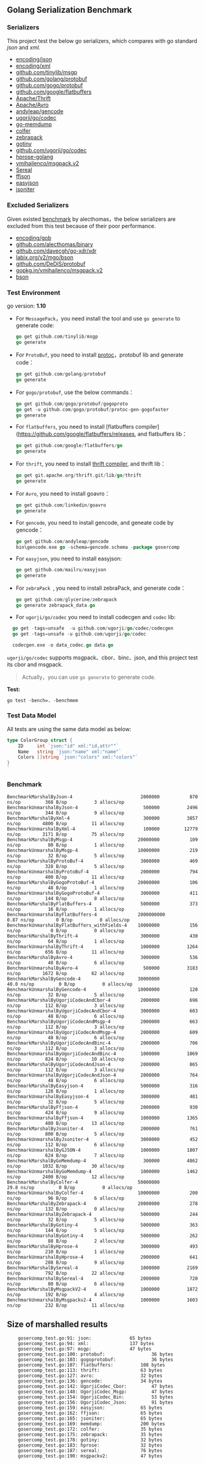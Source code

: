 ## Golang Serialization Benchmark

### Serializers

This project test the below go serializers, which compares with go standard _json_ and _xml_.

- [encoding/json](http://golang.org/pkg/encoding/json/)
- [encoding/xml](http://golang.org/pkg/encoding/xml/)
- [github.com/tinylib/msgp](http://github.com/tinylib/msgp)
- [github.com/golang/protobuf](http://github.com/golang/protobuf)
- [github.com/gogo/protobuf](http://github.com/gogo/protobuf)
- [github.com/google/flatbuffers](http://github.com/google/flatbuffers)
- [Apache/Thrift](https://github.com/apache/thrift/tree/master/lib/go)
- [Apache/Avro](https://github.com/linkedin/goavro)
- [andyleap/gencode](https://github.com/andyleap/gencode)
- [ugorji/go/codec](https://github.com/ugorji/go/tree/master/codec)
- [go-memdump](https://github.com/alexflint/go-memdump)
- [colfer](https://github.com/pascaldekloe/colfer)
- [zebrapack](https://github.com/glycerine/zebrapack)
- [gotiny](https://github.com/niubaoshu/gotiny)
- [github.com/ugorji/go/codec](http://github.com/ugorji/go/codec)
- [hprose-golang](https://github.com/hprose/hprose-golang/tree/master/io)
- [vmihailenco/msgpack.v2](https://github.com/vmihailenco/msgpack)
- [Sereal](https://github.com/Sereal/Sereal)
- [ffjson](https://github.com/pquerna/ffjson)
- [easyjson](https://github.com/mailru/easyjson)
- [jsoniter](https://github.com/json-iterator/go)

###  Excluded Serializers

Given existed [benchmark](https://github.com/alecthomas/go_serialization_benchmarks) by alecthomas，the below serializers are excluded from this test because of their poor performance.

- [encoding/gob](http://golang.org/pkg/encoding/gob/)
- [github.com/alecthomas/binary](http://github.com/alecthomas/binary)
- [github.com/davecgh/go-xdr/xdr](http://github.com/davecgh/go-xdr/xdr)
- [labix.org/v2/mgo/bson](http://labix.org/v2/mgo/bson)
- [github.com/DeDiS/protobuf](http://github.com/DeDiS/protobuf)
- [gopkg.in/vmihailenco/msgpack.v2](http://gopkg.in/vmihailenco/msgpack.v2)
- [bson](http://github.com/micro/go-bson)

### Test Environment
go version: **1.10**


- For `MessagePack`，you need install the tool and use `go generate` to generate code:

  ```go
  go get github.com/tinylib/msgp
  go generate
  ```

- For `ProtoBuf`, you need to install [protoc](https://github.com/google/protobuf/releases)，protobuf lib and generate code：

  ```go
  go get github.com/golang/protobuf
  go generate
  ```

- For `gogo/protobuf`, use the below commands：

  ```go
  go get github.com/gogo/protobuf/gogoproto
  go get -u github.com/gogo/protobuf/protoc-gen-gogofaster
  go generate
  ```

- For `flatbuffers`, you need to install [flatbuffers compiler](https://github.com/google/flatbuffers/releases,  and flatbuffers lib：

  ```go
  go get github.com/google/flatbuffers/go
  go generate
  ```

- For `thrift`, you need to install [thrift compiler](https://thrift.apache.org/download), and thrift lib：

  ```go
  go get git.apache.org/thrift.git/lib/go/thrift
  go generate
  ```

- For `Avro`, you need to install goavro：

    ```go
    go get github.com/linkedin/goavro
    go generate
    ```

- For `gencode`, you need to install gencode, and geneate code by gencode：

  ```go
  go get github.com/andyleap/gencode
  bin\gencode.exe go -schema=gencode.schema -package gosercomp
  ```


- For `easyjson`, you need to install easyjson:

  ```go
  go get github.com/mailru/easyjson
  go generate
  ```

- For `zebraPack `, you need to install zebraPack, and generate code：

  ```go
  go get github.com/glycerine/zebrapack
  go generate zebrapack_data.go 
  ```

- For `ugorji/go/codec` you need to install codecgen and `codec` lib:

```go
  go get -tags=unsafe  -u github.com/ugorji/go/codec/codecgen
  go get -tags=unsafe -u github.com/ugorji/go/codec

  codecgen.exe -o data_codec.go data.go
```


`ugorji/go/codec` supports msgpack、cbor、binc、json, and this project test its  cbor and msgpack.

> Actually，you can use `go generate` to generate code. 

**Test:**

```
go test -bench=. -benchmem
```

### Test Data Model

All tests are using the same data model as below:

```go
type ColorGroup struct {
    ID     int `json:"id" xml:"id,attr""`
    Name   string `json:"name" xml:"name"`
    Colors []string `json:"colors" xml:"colors"`
}
`
```

### Benchmark

```
BenchmarkMarshalByJson-4                       	 2000000	       870 ns/op	     368 B/op	       3 allocs/op
BenchmarkUnmarshalByJson-4                     	  500000	      2496 ns/op	     344 B/op	       9 allocs/op
BenchmarkMarshalByXml-4                        	  300000	      3857 ns/op	    4800 B/op	      11 allocs/op
BenchmarkUnmarshalByXml-4                      	  100000	     12779 ns/op	    3171 B/op	      75 allocs/op
BenchmarkMarshalByMsgp-4                       	20000000	       109 ns/op	      80 B/op	       1 allocs/op
BenchmarkUnmarshalByMsgp-4                     	10000000	       219 ns/op	      32 B/op	       5 allocs/op
BenchmarkMarshalByProtoBuf-4                   	 3000000	       469 ns/op	     328 B/op	       5 allocs/op
BenchmarkUnmarshalByProtoBuf-4                 	 2000000	       794 ns/op	     400 B/op	      11 allocs/op
BenchmarkMarshalByGogoProtoBuf-4               	20000000	       106 ns/op	      48 B/op	       1 allocs/op
BenchmarkUnmarshalByGogoProtoBuf-4             	 3000000	       411 ns/op	     144 B/op	       8 allocs/op
BenchmarkMarshalByFlatBuffers-4                	 5000000	       373 ns/op	      16 B/op	       1 allocs/op
BenchmarkUnmarshalByFlatBuffers-4              	2000000000	         0.87 ns/op	       0 B/op	       0 allocs/op
BenchmarkUnmarshalByFlatBuffers_withFields-4   	10000000	       156 ns/op	       0 B/op	       0 allocs/op
BenchmarkMarshalByThrift-4                     	 3000000	       430 ns/op	      64 B/op	       1 allocs/op
BenchmarkUnmarshalByThrift-4                   	 1000000	      1264 ns/op	     656 B/op	      11 allocs/op
BenchmarkMarshalByAvro-4                       	 3000000	       536 ns/op	      48 B/op	       6 allocs/op
BenchmarkUnmarshalByAvro-4                     	  500000	      3183 ns/op	    1672 B/op	      62 allocs/op
BenchmarkMarshalByGencode-4                    	30000000	        40.0 ns/op	       0 B/op	       0 allocs/op
BenchmarkUnmarshalByGencode-4                  	10000000	       120 ns/op	      32 B/op	       5 allocs/op
BenchmarkMarshalByUgorjiCodecAndCbor-4         	 2000000	       696 ns/op	     112 B/op	       3 allocs/op
BenchmarkUnmarshalByUgorjiCodecAndCbor-4       	 3000000	       603 ns/op	      48 B/op	       6 allocs/op
BenchmarkMarshalByUgorjiCodecAndMsgp-4         	 2000000	       663 ns/op	     112 B/op	       3 allocs/op
BenchmarkUnmarshalByUgorjiCodecAndMsgp-4       	 2000000	       609 ns/op	      48 B/op	       6 allocs/op
BenchmarkMarshalByUgorjiCodecAndBinc-4         	 2000000	       706 ns/op	     112 B/op	       3 allocs/op
BenchmarkUnmarshalByUgorjiCodecAndBinc-4       	 1000000	      1069 ns/op	     824 B/op	      10 allocs/op
BenchmarkMarshalByUgorjiCodecAndJson-4         	 2000000	       865 ns/op	     112 B/op	       3 allocs/op
BenchmarkUnmarshalByUgorjiCodecAndJson-4       	 2000000	       764 ns/op	      48 B/op	       6 allocs/op
BenchmarkMarshalByEasyjson-4                   	 5000000	       316 ns/op	     128 B/op	       1 allocs/op
BenchmarkUnmarshalByEasyjson-4                 	 3000000	       481 ns/op	      32 B/op	       5 allocs/op
BenchmarkMarshalByFfjson-4                     	 2000000	       930 ns/op	     424 B/op	       9 allocs/op
BenchmarkUnmarshalByFfjson-4                   	 1000000	      1365 ns/op	     480 B/op	      13 allocs/op
BenchmarkMarshalByJsoniter-4                   	 2000000	       761 ns/op	     800 B/op	       5 allocs/op
BenchmarkUnmarshalByJsoniter-4                 	 3000000	       452 ns/op	     112 B/op	       6 allocs/op
BenchmarkUnmarshalByGJSON-4                    	 1000000	      1807 ns/op	     624 B/op	       7 allocs/op
BenchmarkMarshalByGoMemdump-4                  	  300000	      4862 ns/op	    1032 B/op	      30 allocs/op
BenchmarkUnmarshalByGoMemdump-4                	 1000000	      1462 ns/op	    2400 B/op	      12 allocs/op
BenchmarkMarshalByColfer-4                     	50000000	        29.8 ns/op	       0 B/op	       0 allocs/op
BenchmarkUnmarshalByColfer-4                   	10000000	       200 ns/op	      96 B/op	       6 allocs/op
BenchmarkMarshalByZebrapack-4                  	20000000	       278 ns/op	     132 B/op	       0 allocs/op
BenchmarkUnmarshalByZebrapack-4                	 5000000	       244 ns/op	      32 B/op	       5 allocs/op
BenchmarkMarshalByGotiny-4                     	 5000000	       363 ns/op	     144 B/op	       5 allocs/op
BenchmarkUnmarshalByGotiny-4                   	 5000000	       262 ns/op	      88 B/op	       2 allocs/op
BenchmarkMarshalByHprose-4                     	 3000000	       493 ns/op	     210 B/op	       1 allocs/op
BenchmarkUnmarshalByHprose-4                   	 2000000	       641 ns/op	     288 B/op	       9 allocs/op
BenchmarkMarshalBySereal-4                     	 1000000	      2169 ns/op	     792 B/op	      22 allocs/op
BenchmarkUnmarshalBySereal-4                   	 2000000	       720 ns/op	      80 B/op	       6 allocs/op
BenchmarkMarshalByMsgpackV2-4                  	 1000000	      1872 ns/op	     192 B/op	       4 allocs/op
BenchmarkUnmarshalByMsgpackv2-4                	 1000000	      1603 ns/op	     232 B/op	      11 allocs/op
```


## Size of marshalled results


```
	gosercomp_test.go:91: json:				 65 bytes
	gosercomp_test.go:94: xml:				 137 bytes
	gosercomp_test.go:97: msgp:				 47 bytes
	gosercomp_test.go:100: protobuf:				 36 bytes
	gosercomp_test.go:103: gogoprotobuf:			 36 bytes
	gosercomp_test.go:107: flatbuffers:			 108 bytes
	gosercomp_test.go:113: thrift:				 63 bytes
	gosercomp_test.go:127: avro:				 32 bytes
	gosercomp_test.go:136: gencode:				 34 bytes
	gosercomp_test.go:142: UgorjiCodec_Cbor:		 47 bytes
	gosercomp_test.go:148: UgorjiCodec_Msgp:		 47 bytes
	gosercomp_test.go:154: UgorjiCodec_Bin:			 53 bytes
	gosercomp_test.go:156: UgorjiCodec_Json:		 91 bytes
	gosercomp_test.go:159: easyjson:			 65 bytes
	gosercomp_test.go:162: ffjson:				 65 bytes
	gosercomp_test.go:165: jsoniter:			 65 bytes
	gosercomp_test.go:169: memdump:				 200 bytes
	gosercomp_test.go:172: colfer:				 35 bytes
	gosercomp_test.go:175: zebrapack:			 35 bytes
	gosercomp_test.go:178: gotiny:				 32 bytes
	gosercomp_test.go:183: hprose:				 32 bytes
	gosercomp_test.go:187: sereal:				 76 bytes
	gosercomp_test.go:190: msgpackv2:			 47 bytes
```